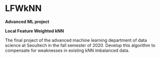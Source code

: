 # LFWkNN

**Advanced ML project**  

**Local Feature Weighted kNN**

The final project of the advanced machine learning department of data science at Seoultech in the fall semester of 2020.
Develop this algorithm to compensate for weaknesses in existing kNN imbalanced data.
